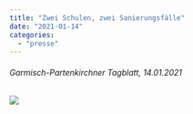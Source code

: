 ```yaml
---
title: "Zwei Schulen, zwei Sanierungsfälle"
date: "2021-01-14"
categories: 
  - "presse"
---
```


###### Garmisch-Partenkirchner Tagblatt, 14.01.2021

[![](Bildschirmfoto-2021-02-26-um-12.53.21.png)](http://localhost:8888/wp-content/uploads/2021/02/Garmisch-Partenkirchner-Tagblatt-14.01.202131.pdf)
